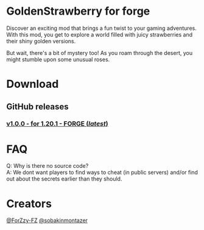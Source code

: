 # GoldenStrawberry for forge
Discover an exciting mod that brings a fun twist to your gaming adventures. With this mod, you get to explore a world filled with juicy strawberries and their shiny golden versions.

But wait, there's a bit of mystery too! As you roam through the desert, you might stumble upon some unusual roses.

# Download
## GitHub releases
### [v1.0.0 - for 1.20.1 - FORGE (*latest*)]()

# FAQ
Q: Why is there no source code?<br />
A: We dont want players to find ways to cheat (in public servers) and/or find out about the secrets earlier than they should.



# Creators
[@ForZzy-FZ](https://github.com/ForZzy-FZ)
[@sobakinmontazer](https://github.com/sobakinmontazer)
